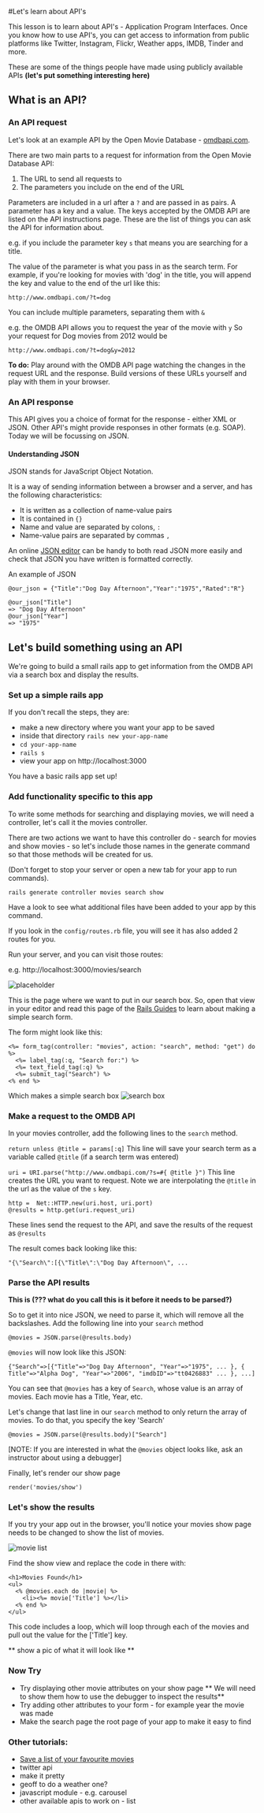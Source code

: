 #Let's learn about API's

This lesson is to learn about API's - Application Program Interfaces. Once you know how to use API's, you can get access to information from public platforms like Twitter, Instagram, Flickr, Weather apps, IMDB, Tinder and more.

These are some of the things people have made using publicly available APIs **(let's put something interesting here)**

## What is an API?


### An API request

Let's look at an example API by the Open Movie Database - [omdbapi.com](omdbapi.com).

There are two main parts to a request for information from the Open Movie Database API:

1. The URL to send all requests to
2. The parameters you include on the end of the URL

Parameters are included in a url after a `?` and are passed in as pairs. A parameter has a key and a value. The keys accepted by the OMDB API are listed on the API instructions page. These are the list of things you can ask the API for information about.

e.g. if you include the parameter key `s` that means you are searching for a title.

The value of the parameter is what you pass in as the search term. For example, if you're looking for movies with 'dog' in the title, you will append the key and value to the end of the url like this:

`http://www.omdbapi.com/?t=dog`

You can include multiple parameters, separating them with `&`

e.g. the OMDB API allows you to request the year of the movie with `y`
So your request for Dog movies from 2012 would be

`http://www.omdbapi.com/?t=dog&y=2012`


**To do:** Play around with the OMDB API page watching the changes in the request URL and the response. Build versions of these URLs yourself and play with them in your browser.

### An API response

This API gives you a choice of format for the response - either XML or JSON. Other API's might provide responses in other formats (e.g. SOAP). Today we will be focussing on JSON.

#### Understanding JSON

JSON stands for JavaScript Object Notation.

It is a way of sending information between a browser and a server, and has the following characteristics:

 - It is written as a collection of name-value pairs
 - It is contained in `{}`
 - Name and value are separated by colons, `:`
 - Name-value pairs are separated by commas `,`

An online [JSON editor](http://www.jsoneditoronline.org/) can be handy to both read JSON more easily and check that JSON you have written is formatted correctly.

An example of JSON

```
@our_json = {"Title":"Dog Day Afternoon","Year":"1975","Rated":"R"}

@our_json["Title"]
=> "Dog Day Afternoon"
@our_json["Year"]
=> "1975"
```

## Let's build something using an API

We're going to build a small rails app to get information from the OMDB API via a search box and display the results.

### Set up a simple rails app

If you don't recall the steps, they are:
 - make a new directory where you want your app to be saved
 - inside that directory `rails new your-app-name`
 - `cd your-app-name`
 - `rails s`
 - view your app on http://localhost:3000

You have a basic rails app set up!

### Add functionality specific to this app

To write some methods for searching and displaying movies, we will need a controller, let's call it the movies controller.

There are two actions we want to have this controller do - search for movies and show movies - so let's include those names in the generate command so that those methods will be created for us.

(Don't forget to stop your server or open a new tab for your app to run commands).

`rails generate controller movies search show`

Have a look to see what additional files have been added to your app by this command.

If you look in the `config/routes.rb` file, you will see it has also added 2 routes for you.

Run your server, and you can visit those routes:

e.g. http://localhost:3000/movies/search

![placeholder](placeholder.png)

This is the page where we want to put in our search box. So, open that view in your editor and read this page of the [Rails Guides](http://guides.rubyonrails.org/form_helpers.html#a-generic-search-form) to learn about making a simple search form.

The form might look like this:

```
<%= form_tag(controller: "movies", action: "search", method: "get") do %>
  <%= label_tag(:q, "Search for:") %>
  <%= text_field_tag(:q) %>
  <%= submit_tag("Search") %>
<% end %>
```
Which makes a simple search box
![search box](search-box.png?raw=true)

### Make a request to the OMDB API
In your movies controller, add the following lines to the `search` method.

`return unless @title = params[:q]`
This line will save your search term as a variable called `@title` (if a search term was entered)

`uri = URI.parse("http://www.omdbapi.com/?s=#{ @title }")`
This line creates the URL you want to request. Note we are interpolating the `@title` in the url as the value of the `s` key.

```
http =  Net::HTTP.new(uri.host, uri.port)
@results = http.get(uri.request_uri)
```
These lines send the request to the API, and save the results of the request as `@results`

The result comes back looking like this:
```
"{\"Search\":[{\"Title\":\"Dog Day Afternoon\", ...
```

### Parse the API results

**This is (??? what do you call this is it before it needs to be parsed?)**

So to get it into nice JSON, we need to parse it, which will remove all the backslashes. Add the following line into your `search` method

`@movies = JSON.parse(@results.body)`

`@movies` will now look like this JSON:
```
{"Search"=>[{"Title"=>"Dog Day Afternoon", "Year"=>"1975", ... }, { Title"=>"Alpha Dog", "Year"=>"2006", "imdbID"=>"tt0426883" ... }, ...]
```

You can see that `@movies` has a key of `Search`, whose value is an array of movies. Each movie has a Title, Year, etc.

Let's change that last line in our `search` method to only return the array of movies. To do that, you specify the key 'Search'

`@movies = JSON.parse(@results.body)["Search"]`

[NOTE: If you are interested in what the `@movies` object looks like, ask an instructor about using a debugger]

Finally, let's render our show page

`render('movies/show')`

### Let's show the results

If you try your app out in the browser, you'll notice your movies show page needs to be changed to show the list of movies.

![movie list](movie-list.png)

Find the show view and replace the code in there with:

```
<h1>Movies Found</h1>
<ul>
  <% @movies.each do |movie| %>
    <li><%= movie['Title'] %></li>
  <% end %>
</ul>
```

This code includes a loop, which will loop through each of the movies and pull out the value for the ['Title'] key.

** show a pic of what it will look like **

### Now Try

 - Try displaying other movie attributes on your show page ** We will need to show them how to use the debugger to inspect the results**
 - Try adding other attributes to your form - for example year the movie was made
 - Make the search page the root page of your app to make it easy to find

### Other tutorials:


 - [Save a list of your favourite movies](/favourites_list.md)
 - twitter api
 - make it pretty
 - geoff to do a weather one?
 - javascript module - e.g. carousel
 - other available apis to work on  - list
